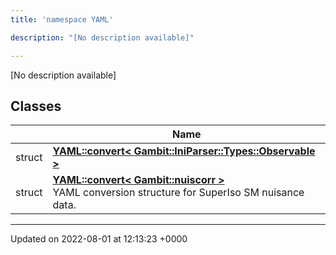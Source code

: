 ```yaml
---
title: 'namespace YAML'

description: "[No description available]"

---
```







[No description available]

## Classes

|                | Name           |
| -------------- | -------------- |
| struct | **[YAML::convert< Gambit::IniParser::Types::Observable >](/documentation/code/classes/structyaml_1_1convert_3_01gambit_1_1iniparser_1_1types_1_1observable_01_4/)**  |
| struct | **[YAML::convert< Gambit::nuiscorr >](/documentation/code/classes/structyaml_1_1convert_3_01gambit_1_1nuiscorr_01_4/)** <br>YAML conversion structure for SuperIso SM nuisance data.  |






-------------------------------

Updated on 2022-08-01 at 12:13:23 +0000